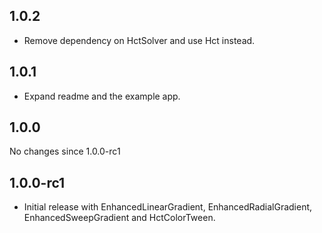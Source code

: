 ## 1.0.2

- Remove dependency on HctSolver and use Hct instead.

## 1.0.1

- Expand readme and the example app.

## 1.0.0

No changes since 1.0.0-rc1

## 1.0.0-rc1

- Initial release with EnhancedLinearGradient, EnhancedRadialGradient, EnhancedSweepGradient and HctColorTween.
